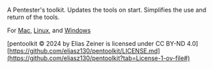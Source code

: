 A Pentester's toolkit. Updates the tools on start. Simplifies the use and return of the tools.

For [Mac](https://github.com/eliasz130/pentoolkit/tree/main/mac), [Linux](https://github.com/eliasz130/pentoolkit/tree/main/linux), and [Windows](https://github.com/eliasz130/pentoolkit/tree/main/windows)

[pentoolkit © 2024 by Elias Zeiner is licensed under CC BY-ND 4.0]
[https://github.com/eliasz130/pentoolkit/LICENSE.md](https://github.com/eliasz130/pentoolkit?tab=License-1-ov-file#)
